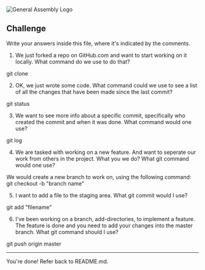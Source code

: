 ![General Assembly Logo](http://i.imgur.com/ke8USTq.png)

## Challenge

Write your answers inside this file, where it's indicated by the comments.

1. We just forked a repo on GitHub.com and want to start working on it locally. What command do we use to do that?

git clone

2. OK, we just wrote some code. What command could we use to see a list of all the changes that have been made since the last commit?

git status

3. We want to see more info about a specific commit, specifically who created the commit and when it was done. What command would one use?

git log

4. We are tasked with working on a new feature. And want to seperate our work from others in the project. What you we do? What git command would one use?

We would create a new branch to work on, using the following command: git checkout -b "branch name"

5. I want to add a file to the staging area. What git commit would I use?

git add "filename"

6. I've been working on a branch, add-directories, to implement a feature. The feature is done and you need to add your changes into the master branch. What git command should I use?

git push origin master

<hr>

You're done! Refer back to README.md.
